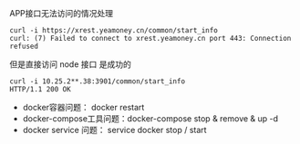 APP接口无法访问的情况处理

```
curl -i https://xrest.yeamoney.cn/common/start_info
curl: (7) Failed to connect to xrest.yeamoney.cn port 443: Connection refused
```

但是直接访问 node 接口 是成功的

```
curl -i 10.25.2**.38:3901/common/start_info
HTTP/1.1 200 OK 
```
- docker容器问题： docker restart
- docker-compose工具问题：docker-compose stop & remove & up -d
- docker service 问题：  service docker stop / start 